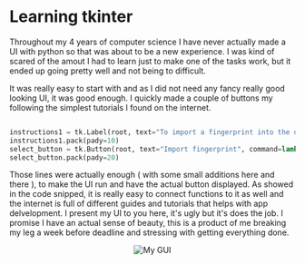 # Learning tkinter  

Throughout my 4 years of computer science I have never actually made a UI with python so that was about to be a new experience. I was kind of scared of the amout I had to learn just to make one of the tasks work, but it ended up going pretty well and not being to difficult. 

It was really easy to start with and as I did not need any fancy really good looking UI, it was good enough. I quickly made a couple of buttons my following the simplest tutorials I found on the internet. 

```python

instructions1 = tk.Label(root, text="To import a fingerprint into the database press 'Import fingerprint' ", font=("Helvetica", 12))
instructions1.pack(pady=10)
select_button = tk.Button(root, text="Import fingerprint", command=lambda: select_file(return_on_adding_fingerprint=return_on_adding_fingerprint,root= root))
select_button.pack(pady=20)

```
Those lines were actually enough ( with some small additions here and there ), to make the UI run and have the actual button displayed. As showed in the code snipped, it is really easy to connect functions to it as well and the internet is full of different guides and tutorials that helps with app delvelopment. I present my UI to you here, it's ugly but it's does the job. I promise I have an actual sense of beauty, this is a product of me breaking my leg a week before deadline and stressing with getting everything done. 

<div style="text-align:center">
        <img src="https://patryk1999.github.io/images/T1GUI.png" alt="My GUI" >
</div>

